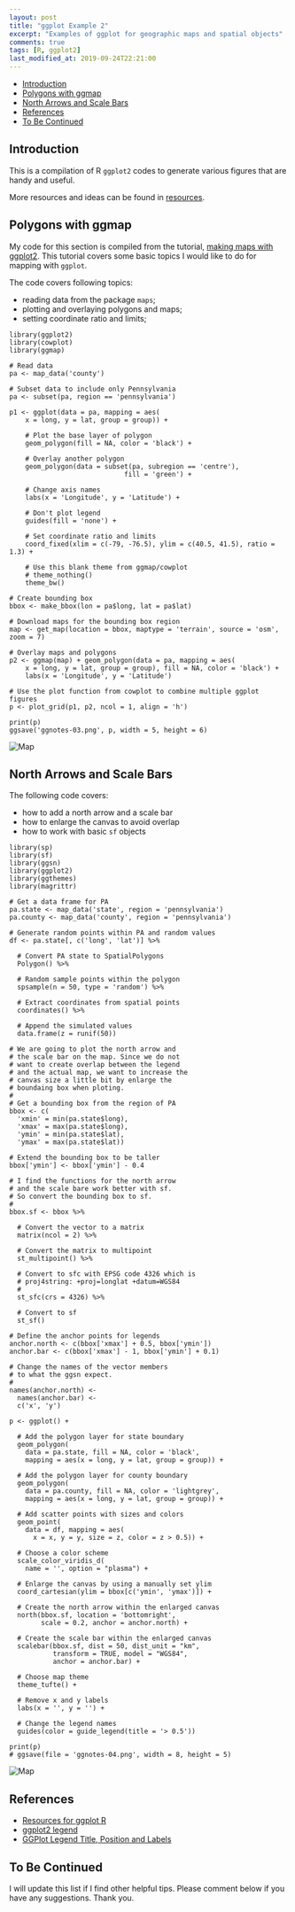 ```yaml
---
layout: post
title: "ggplot Example 2"
excerpt: "Examples of ggplot for geographic maps and spatial objects"
comments: true
tags: [R, ggplot2]
last_modified_at: 2019-09-24T22:21:00
---
```


<!-- vim-markdown-toc GitLab -->

* [Introduction](#introduction)
* [Polygons with ggmap](#polygons-with-ggmap)
* [North Arrows and Scale Bars](#north-arrows-and-scale-bars)
* [References](#references)
* [To Be Continued](#to-be-continued)

<!-- vim-markdown-toc -->

## Introduction

This is a compilation of R `ggplot2` codes to generate various figures that are handy and useful.

More resources and ideas can be found in [resources](https://weiming-hu.github.io/programing/2019/07/01/resources-ggplot.html).

## Polygons with ggmap

My code for this section is compiled from the tutorial, [making maps with ggplot2](http://eriqande.github.io/rep-res-web/lectures/making-maps-with-R.html). This tutorial covers some basic topics I would like to do for mapping with `ggplot`.

The code covers following topics:

- reading data from the package `maps`;
- plotting and overlaying polygons and maps;
- setting coordinate ratio and limits;

```
library(ggplot2)
library(cowplot)
library(ggmap)

# Read data
pa <- map_data('county')

# Subset data to include only Pennsylvania
pa <- subset(pa, region == 'pennsylvania')

p1 <- ggplot(data = pa, mapping = aes(
	x = long, y = lat, group = group)) +
	
	# Plot the base layer of polygon
	geom_polygon(fill = NA, color = 'black') +
	
	# Overlay another polygon
	geom_polygon(data = subset(pa, subregion == 'centre'),
							 fill = 'green') +
	
	# Change axis names
	labs(x = 'Longitude', y = 'Latitude') +
	
	# Don't plot legend
	guides(fill = 'none') +
	
	# Set coordinate ratio and limits
	coord_fixed(xlim = c(-79, -76.5), ylim = c(40.5, 41.5), ratio = 1.3) +
	
	# Use this blank theme from ggmap/cowplot
	# theme_nothing()
	theme_bw()

# Create bounding box
bbox <- make_bbox(lon = pa$long, lat = pa$lat)

# Download maps for the bounding box region
map <- get_map(location = bbox, maptype = 'terrain', source = 'osm', zoom = 7)

# Overlay maps and polygons
p2 <- ggmap(map) + geom_polygon(data = pa, mapping = aes(
	x = long, y = lat, group = group), fill = NA, color = 'black') +
	labs(x = 'Longitude', y = 'Latitude')

# Use the plot function from cowplot to combine multiple ggplot figures
p <- plot_grid(p1, p2, ncol = 1, align = 'h')

print(p)
ggsave('ggnotes-03.png', p, width = 5, height = 6)

```

![Map](https://weiming-hu.github.io/assets/data-for-posts/ggplot-example-plots/ggnotes-03.png)

## North Arrows and Scale Bars

The following code covers:

- how to add a north arrow and a scale bar
- how to enlarge the canvas to avoid overlap
- how to work with basic `sf` objects

```
library(sp)
library(sf)
library(ggsn)
library(ggplot2)
library(ggthemes)
library(magrittr)

# Get a data frame for PA
pa.state <- map_data('state', region = 'pennsylvania')
pa.county <- map_data('county', region = 'pennsylvania')

# Generate random points within PA and random values
df <- pa.state[, c('long', 'lat')] %>%
  
  # Convert PA state to SpatialPolygons
  Polygon() %>%
  
  # Random sample points within the polygon
  spsample(n = 50, type = 'random') %>%
  
  # Extract coordinates from spatial points
  coordinates() %>%
  
  # Append the simulated values
  data.frame(z = runif(50))

# We are going to plot the north arrow and 
# the scale bar on the map. Since we do not
# want to create overlap between the legend
# and the actual map, we want to increase the
# canvas size a little bit by enlarge the 
# boundaing box when ploting.
# 
# Get a bounding box from the region of PA
bbox <- c(
  'xmin' = min(pa.state$long),
  'xmax' = max(pa.state$long),
  'ymin' = min(pa.state$lat),
  'ymax' = max(pa.state$lat))

# Extend the bounding box to be taller
bbox['ymin'] <- bbox['ymin'] - 0.4

# I find the functions for the north arrow
# and the scale bare work better with sf.
# So convert the bounding box to sf.
# 
bbox.sf <- bbox %>%
  
  # Convert the vector to a matrix
  matrix(ncol = 2) %>%
  
  # Convert the matrix to multipoint
  st_multipoint() %>%
  
  # Convert to sfc with EPSG code 4326 which is
  # proj4string: +proj=longlat +datum=WGS84
  # 
  st_sfc(crs = 4326) %>%
  
  # Convert to sf
  st_sf()

# Define the anchor points for legends
anchor.north <- c(bbox['xmax'] + 0.5, bbox['ymin'])
anchor.bar <- c(bbox['xmax'] - 1, bbox['ymin'] + 0.1)

# Change the names of the vector members
# to what the ggsn expect.
# 
names(anchor.north) <-
  names(anchor.bar) <- 
  c('x', 'y')

p <- ggplot() +
  
  # Add the polygon layer for state boundary
  geom_polygon(
    data = pa.state, fill = NA, color = 'black',
    mapping = aes(x = long, y = lat, group = group)) +
  
  # Add the polygon layer for county boundary
  geom_polygon(
    data = pa.county, fill = NA, color = 'lightgrey',
    mapping = aes(x = long, y = lat, group = group)) +
  
  # Add scatter points with sizes and colors
  geom_point(
    data = df, mapping = aes(
      x = x, y = y, size = z, color = z > 0.5)) +
  
  # Choose a color scheme
  scale_color_viridis_d(
    name = '', option = "plasma") +
  
  # Enlarge the canvas by using a manually set ylim
  coord_cartesian(ylim = bbox[c('ymin', 'ymax')]) +
  
  # Create the north arrow within the enlarged canvas
  north(bbox.sf, location = 'bottomright',
        scale = 0.2, anchor = anchor.north) +
  
  # Create the scale bar within the enlarged canvas
  scalebar(bbox.sf, dist = 50, dist_unit = "km",
           transform = TRUE, model = "WGS84",
           anchor = anchor.bar) +
  
  # Choose map theme
  theme_tufte() +
  
  # Remove x and y labels
  labs(x = '', y = '') +
  
  # Change the legend names
  guides(color = guide_legend(title = '> 0.5'))

print(p)
# ggsave(file = 'ggnotes-04.png', width = 8, height = 5)
```

![Map](https://weiming-hu.github.io/assets/data-for-posts/ggplot-example-plots/ggnotes-04.png)

## References

- [Resources for ggplot R](https://weiming-hu.github.io/programing/2019/07/01/resources-ggplot.html)
- [ggplot2 legend](http://www.sthda.com/english/wiki/ggplot2-legend-easy-steps-to-change-the-position-and-the-appearance-of-a-graph-legend-in-r-software)
- [GGPlot Legend Title, Position and Labels](https://www.datanovia.com/en/blog/ggplot-legend-title-position-and-labels/)

## To Be Continued

I will update this list if I find other helpful tips. Please comment below if you have any suggestions. Thank you.
